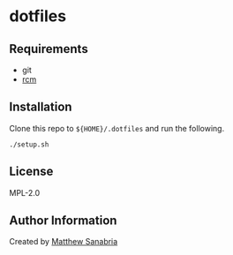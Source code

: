 # dotfiles

## Requirements

* git
* [rcm](https://github.com/thoughtbot/rcm)

## Installation 

Clone this repo to `${HOME}/.dotfiles` and run the following.

```
./setup.sh
```

## License

MPL-2.0

## Author Information

Created by [Matthew Sanabria](https://www.linkedin.com/in/sudomateo)
